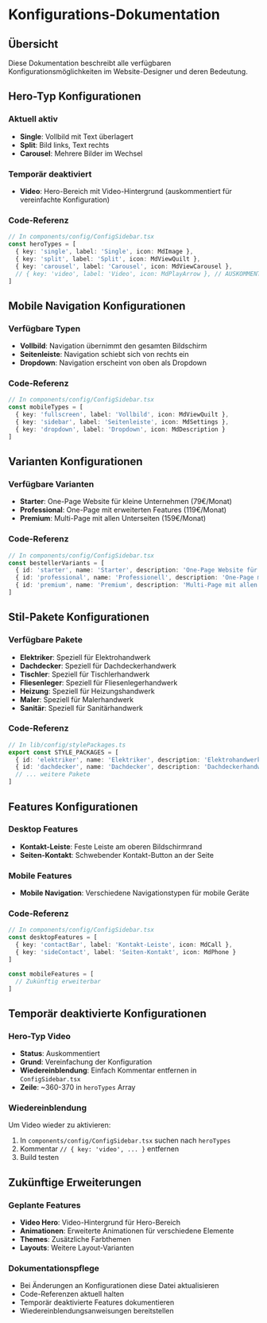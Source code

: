 # Konfigurations-Dokumentation

## Übersicht
Diese Dokumentation beschreibt alle verfügbaren Konfigurationsmöglichkeiten im Website-Designer und deren Bedeutung.

## Hero-Typ Konfigurationen

### Aktuell aktiv
- **Single**: Vollbild mit Text überlagert
- **Split**: Bild links, Text rechts  
- **Carousel**: Mehrere Bilder im Wechsel

### Temporär deaktiviert
- **Video**: Hero-Bereich mit Video-Hintergrund (auskommentiert für vereinfachte Konfiguration)

### Code-Referenz
```typescript
// In components/config/ConfigSidebar.tsx
const heroTypes = [
  { key: 'single', label: 'Single', icon: MdImage },
  { key: 'split', label: 'Split', icon: MdViewQuilt },
  { key: 'carousel', label: 'Carousel', icon: MdViewCarousel },
  // { key: 'video', label: 'Video', icon: MdPlayArrow }, // AUSKOMMENTIERT
]
```

## Mobile Navigation Konfigurationen

### Verfügbare Typen
- **Vollbild**: Navigation übernimmt den gesamten Bildschirm
- **Seitenleiste**: Navigation schiebt sich von rechts ein
- **Dropdown**: Navigation erscheint von oben als Dropdown

### Code-Referenz
```typescript
// In components/config/ConfigSidebar.tsx
const mobileTypes = [
  { key: 'fullscreen', label: 'Vollbild', icon: MdViewQuilt },
  { key: 'sidebar', label: 'Seitenleiste', icon: MdSettings },
  { key: 'dropdown', label: 'Dropdown', icon: MdDescription }
]
```

## Varianten Konfigurationen

### Verfügbare Varianten
- **Starter**: One-Page Website für kleine Unternehmen (79€/Monat)
- **Professional**: One-Page mit erweiterten Features (119€/Monat)
- **Premium**: Multi-Page mit allen Unterseiten (159€/Monat)

### Code-Referenz
```typescript
// In components/config/ConfigSidebar.tsx
const bestellerVariants = [
  { id: 'starter', name: 'Starter', description: 'One-Page Website für kleine...', price: '79€ /Monat' },
  { id: 'professional', name: 'Professionell', description: 'One-Page mit Leistungssektor...', price: '119€ /Monat' },
  { id: 'premium', name: 'Premium', description: 'Multi-Page mit allen Unterseiten...', price: '159€ /Monat' }
]
```

## Stil-Pakete Konfigurationen

### Verfügbare Pakete
- **Elektriker**: Speziell für Elektrohandwerk
- **Dachdecker**: Speziell für Dachdeckerhandwerk
- **Tischler**: Speziell für Tischlerhandwerk
- **Fliesenleger**: Speziell für Fliesenlegerhandwerk
- **Heizung**: Speziell für Heizungshandwerk
- **Maler**: Speziell für Malerhandwerk
- **Sanitär**: Speziell für Sanitärhandwerk

### Code-Referenz
```typescript
// In lib/config/stylePackages.ts
export const STYLE_PACKAGES = [
  { id: 'elektriker', name: 'Elektriker', description: 'Elektrohandwerk', color: 'blue' },
  { id: 'dachdecker', name: 'Dachdecker', description: 'Dachdeckerhandwerk', color: 'red' },
  // ... weitere Pakete
]
```

## Features Konfigurationen

### Desktop Features
- **Kontakt-Leiste**: Feste Leiste am oberen Bildschirmrand
- **Seiten-Kontakt**: Schwebender Kontakt-Button an der Seite

### Mobile Features
- **Mobile Navigation**: Verschiedene Navigationstypen für mobile Geräte

### Code-Referenz
```typescript
// In components/config/ConfigSidebar.tsx
const desktopFeatures = [
  { key: 'contactBar', label: 'Kontakt-Leiste', icon: MdCall },
  { key: 'sideContact', label: 'Seiten-Kontakt', icon: MdPhone }
]

const mobileFeatures = [
  // Zukünftig erweiterbar
]
```

## Temporär deaktivierte Konfigurationen

### Hero-Typ Video
- **Status**: Auskommentiert
- **Grund**: Vereinfachung der Konfiguration
- **Wiedereinblendung**: Einfach Kommentar entfernen in `ConfigSidebar.tsx`
- **Zeile**: ~360-370 in `heroTypes` Array

### Wiedereinblendung
Um Video wieder zu aktivieren:
1. In `components/config/ConfigSidebar.tsx` suchen nach `heroTypes`
2. Kommentar `// { key: 'video', ... }` entfernen
3. Build testen

## Zukünftige Erweiterungen

### Geplante Features
- **Video Hero**: Video-Hintergrund für Hero-Bereich
- **Animationen**: Erweiterte Animationen für verschiedene Elemente
- **Themes**: Zusätzliche Farbthemen
- **Layouts**: Weitere Layout-Varianten

### Dokumentationspflege
- Bei Änderungen an Konfigurationen diese Datei aktualisieren
- Code-Referenzen aktuell halten
- Temporär deaktivierte Features dokumentieren
- Wiedereinblendungsanweisungen bereitstellen
